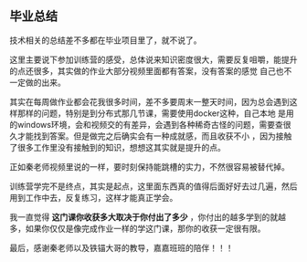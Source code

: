 ## 毕业总结

技术相关的总结差不多都在毕业项目里了，就不说了。

这里主要说下参加训练营的感受，总体说来知识密度很大，需要反复咀嚼，能提升的点还很多，其实做的作业大部分视频里面都有答案，没有答案的感觉
自己也不一定做的出来。

其实在每周做作业都会花我很多时间，差不多要周末一整天时间，因为总会遇到这样那样的问题，特别是到分布式那几节课，需要使用docker这种，自己本地
是用的windows环境，会和视频交的有差异，会遇到各种稀奇古怪的问题，需要查很久才能找到答案。但是做完之后确实会有一种成就感，而且收获不小
，因为接触了很多工作里没有接触到的知识，想想这其实就是提升的点。

正如秦老师视频里说的一样，要时刻保持能跳槽的实力，不然很容易被替代掉。

训练营学完不是终点，其实是起点，这里面东西真的值得后面好好去过几遍，然后用到工作中去，反复练习，这样才能真正学会。

我一直觉得 **这门课你收获多大取决于你付出了多少** ，你付出的越多学到的就越多，如果你仅仅是像完成作业一样的学这门课，那你的收获一定很有限。

最后，感谢秦老师以及铁锚大哥的教导，嘉嘉班班的陪伴！！！